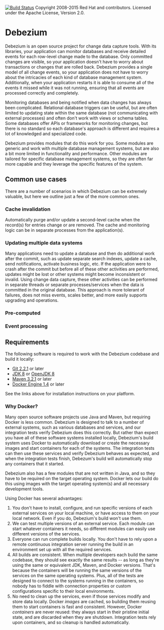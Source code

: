 [![Build Status](https://travis-ci.org/debezium/debezium.svg?branch=master)](https://travis-ci.org/debezium/debezium)
Copyright 2008-2015 Red Hat and contributors. Licensed under the Apache License, Version 2.0.

# Debezium

Debezium is an open source project for change data capture tools. With its libraries, your application can monitor databases and receive detailed events for each row-level change made to the database. Only committed changes are visible, so your application doesn't have to worry about transactions or changes that are rolled back. Debezium provides a single model of all change events, so your application does not have to worry about the intricacies of each kind of database management system. Additionally, when your application restarts it is able to consume all of the events it missed while it was not running, ensuring that all events are processed correctly and completely.

Monitoring databases and being notified when data changes has always been complicated. Relational database triggers can be useful, but are often limited to updating state within the same database (not communicating with external processes) and often don't work with views or schema tables. Some databases offer APIs or frameworks for monitoring changes, but there is no standard so each database's approach is different and requires a lot of knowledged and specialized code.

Debezium provides modules that do this work for you. Some modules are generic and work with multiple database management systems, but are also a bit more limited in functionality and performance. Other modules are tailored for specific database management systems, so they are often far more capable and they leverage the specific features of the system. 

## Common use cases

There are a number of scenarios in which Debezium can be extremely valuable, but here we outline just a few of the more common ones.

### Cache invalidation

Automatically purge and/or update a second-level cache when the record(s) for entries change or are removed. The cache and monitoring logic can be in separate processes from the application(s).

### Updating multiple data systems

Many applications need to update a database and then do additional work after the commit, such as update separate search indexes, update a cache, send notifications, activate business logic, etc. If the application were to crash after the commit but before all of these other activities are performed, updates might be lost or other systems might become inconsistent or invalid. Using change data capture, these other activities can be performed in separate threads or separate processes/services when the data is committed in the original database. This approach is more tolerant of failures, does not miss events, scales better, and more easily supports upgrading and operations.

### Pre-computed 

### Event processing

### 


## Requirements

The following software is required to work with the Debezium codebase and build it locally:

* [Git 2.2.1](https://git-scm.com) or later
* [JDK 8](http://www.oracle.com/technetwork/java/javase/downloads/jdk8-downloads-2133151.html) or [OpenJDK 8](http://openjdk.java.net/projects/jdk8/)
* [Maven 3.2.1](https://maven.apache.org/index.html) or later
* [Docker Engine 1.4](http://docs.docker.com/engine/installation/) or later

See the links above for installation instructions on your platform.

### Why Docker?

Many open source software projects use Java and Maven, but requiring Docker is less common. Debezium is designed to talk to a number of external systems, such as various databases and services, and our integration tests verify Debezium does this correctly. But rather than expect you have all of these software systems installed locally, Debezium's build system uses Docker to automatically download or create the necessary images and start containers for each of the systems. The integration tests can then use these services and verify Debezium behaves as expected, and when the integration tests finish, Debezum's build will automatically stop any containers that it started.

Debezium also has a few modules that are not written in Java, and so they have to be required on the target operating system. Docker lets our build do this using images with the target operating system(s) and all necessary development tools.

Using Docker has several advantages:

1. You don't have to install, configure, and run specific versions of each external services on your local machine, or have access to them on your local network. Even if you do, Debezium's build won't use them.
1. We can test multiple versions of an external service. Each module can start whatever containers it needs, so different modules can easily use different versions of the services.
1. Everyone can run complete builds locally. You don't have to rely upon a remote continuous integration server running the build in an environment set up with all the required services. 
1. All builds are consistent. When multiple developers each build the same codebase, they should see exactly the same results -- as long as they're using the same or equivalent JDK, Maven, and Docker versions. That's because the containers will be running the same versions of the services on the same operating systems. Plus, all of the tests are designed to connect to the systems running in the containers, so nobody has to fiddle with connection properties or custom configurations specific to their local environments.
1. No need to clean up the services, even if those services modify and store data locally. Docker *images* are cached, so building them reusing them to start containers is fast and consistent. However, Docker *containers* are never reused: they always start in their pristine initial state, and are discarded when they are shutdown. Integration tests rely upon containers, and so cleanup is handled automatically.

